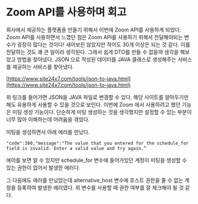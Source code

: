 # Zoom API를 사용하며 회고

회사에서 제공하는 플랫폼을 만들기 위해서 이번에 Zoom API를 사용하게 되었다. Zoom API를 사용하면서 느꼈던 점은 Zoom API를 사용하기 위해서 전달해야되는 변수가 굉장히 많다는 것이다! 새어보진 않았지만 적어도 30개 이상은 되는 것 같다. 이를 전달하는 것도 꽤 큰 일이라 생각된다. 그래서 쉽게 DTO를 만들 수 없을까 생각을 해보았고 방법을 찾아냈다. JSON 으로 작성된 데이터를 JAVA 클래스로 생성해주는 서비스를 제공하는 서비스를 찾아냈다.

[https://www.site24x7.com/tools/json-to-java.html](https://www.site24x7.com/tools/json-to-java.html)

위 링크를 들어가면 JSON을 JAVA 파일로 변경할 수 있다. 해당 사이트를 알아두기만해도 유용하게 사용할 수 있을 것으로 보인다. 이번에 Zoom 에서 사용하려고 했던 기능은 미팅 생성 기능이다. 단순하게 미팅 생성하는 것을 생각했지만 설정할 수 있는 부분이 너무 많아 이해하는데 어려움을 겪었다. 

미팅을 생성하면서 아래 에러를 만났다. 

`"code":300,"message":"The value that you entered for the schedule_for field is invalid. Enter a valid value and try again.”`

에어를 보면 알 수 있지만 schedule_for 변수에 들어가있던 계정이 미팅을 생성할 수 있는 권한이 없어서 발생한 에러다.

그 다음에도 에러를 만났었는데 alternative_host 변수에 호스트 권한을 줄 수 없는 계정을 등록하여 발생한 에러였다. 위 변수를 사용할 때 권한 여부를 잘 체크해야 될 것 같다.